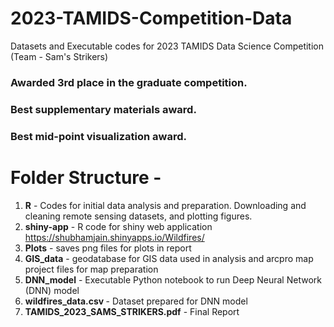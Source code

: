 # 2023-TAMIDS-Competition-Data
Datasets and Executable codes for 2023 TAMIDS Data Science Competition (Team - Sam's Strikers) 

### Awarded 3rd place in the graduate competition.
### Best supplementary materials award.
### Best mid-point visualization award. 

# Folder Structure - 
1. <strong>R</strong> - Codes for initial data analysis and preparation. Downloading and cleaning remote sensing datasets, and plotting figures.
2. <strong>shiny-app</strong> - R code for shiny web application https://shubhamjain.shinyapps.io/Wildfires/ 
3. <strong>Plots</strong> - saves png files for plots in report 
4. <strong>GIS_data</strong> - geodatabase for GIS data used in analysis and arcpro map project files for map preparation 
5. <strong>DNN_model</strong> - Executable Python notebook to run Deep Neural Network (DNN) model 
6. <strong>wildfires_data.csv </strong> - Dataset prepared for DNN model
7. <strong>TAMIDS_2023_SAMS_STRIKERS.pdf</strong> - Final Report 
 
